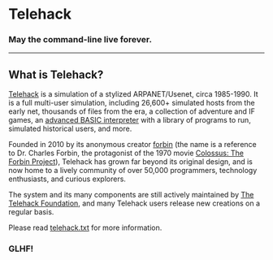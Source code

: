 # **Telehack**

### May the command-line live forever.

<hr>

## What is Telehack?

[Telehack](https://telehack.com/) is a simulation of a stylized ARPANET/Usenet, circa 1985-1990.  It is a full multi-user simulation, including 26,600+ simulated hosts from the early net, thousands of files from the era, a collection of adventure and IF games, an [advanced BASIC interpreter](https://github.com/telehack-foundation/.github/blob/main/basic.md) with a library of programs to run, simulated historical users, and more.

Founded in 2010 by its anonymous creator [forbin](https://github.com/telehack/) (the name is a reference to Dr. Charles Forbin, the protagonist of the 1970 movie [Colossus: The Forbin Project](https://en.wikipedia.org/wiki/Colossus:_The_Forbin_Project)), Telehack has grown far beyond its original design, and is now home to a lively community of over 50,000 programmers, technology enthusiasts, and curious explorers.

The system and its many components are still actively maintained by [The Telehack Foundation](https://github.com/orgs/telehack-foundation/people/), and many Telehack users release new creations on a regular basis.

Please read [telehack.txt](https://telehack.com/telehack.html) for more information.

### GLHF!
